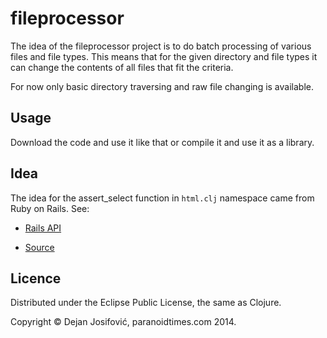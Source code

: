 # fileprocessor

The idea of the fileprocessor project is to do batch processing of various files and file types.
This means that for the given directory and file types it can change the contents of all files
that fit the criteria.

For now only basic directory traversing and raw file changing is available.

## Usage

Download the code and use it like that or compile it and use it as a library.

## Idea

The idea for the assert_select function in `html.clj` namespace came from Ruby on Rails.
See:

* [Rails API](http://apidock.com/rails/ActionDispatch/Assertions/SelectorAssertions/assert_select)

* [Source](https://github.com/rails/rails-dom-testing/blob/0500ae5593a0fa79bb8052ae1c4474960a81440c/lib/rails/dom/testing/assertions/selector_assertions.rb)

## Licence

Distributed under the Eclipse Public License, the same as Clojure.

Copyright &copy; Dejan Josifović, paranoidtimes.com 2014.
